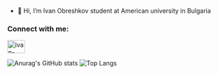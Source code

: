 - 👋 Hi, I’m Ivan Obreshkov student at American university in Bulgaria

<h3 align="left">Connect with me:</h3>
<p align="left">
<a href="https://www.linkedin.com/in/ivan-obreshkov-760342160" target="blank"><img align="center" src="https://raw.githubusercontent.com/rahuldkjain/github-profile-readme-generator/master/src/images/icons/Social/linked-in-alt.svg" alt="ivan-obreshkov" height="30" width="40" /></a>
</p>

![Anurag's GitHub stats](https://github-readme-stats.vercel.app/api?username=ivanobreshkov&count_private=true&theme=radical)
![Top Langs](https://github-readme-stats.vercel.app/api/top-langs/?username=ivanobreshkov&theme=radical&layout=compact&hide=css,html,jupyter%20notebook)


<!---
IvanObreshkov/IvanObreshkov is a ✨ special ✨ repository because its `README.md` (this file) appears on your GitHub profile.
You can click the Preview link to take a look at your changes.
--->
